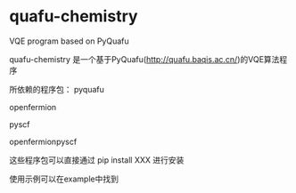 # quafu-chemistry
VQE program based on PyQuafu


quafu-chemistry 是一个基于PyQuafu(http://quafu.baqis.ac.cn/)的VQE算法程序


所依赖的程序包：
pyquafu

openfermion

pyscf

openfermionpyscf

这些程序包可以直接通过 pip install XXX 进行安装

使用示例可以在example中找到
